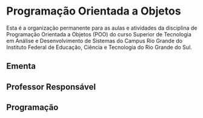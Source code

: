 # Programação Orientada a Objetos

Esta é a organização permanente para as aulas e atividades da disciplina de Programação Orientada a Objetos (POO) do curso Superior de Tecnologia em Análise e Desenvolvimento de Sistemas do Campus Rio Grande do Instituto Federal de Educação, Ciência e Tecnologia do Rio Grande do Sul.

## Ementa

## Professor Responsável

## Programação

